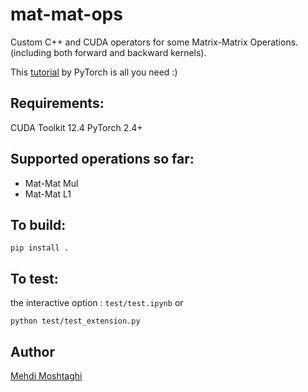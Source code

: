 # mat-mat-ops
Custom C++ and CUDA operators for some Matrix-Matrix Operations. (including both forward and backward kernels).

This [tutorial](https://pytorch.org/tutorials/advanced/cpp_custom_ops.html#setting-up-the-build-system) by PyTorch is all you need :)

## Requirements:
CUDA Toolkit 12.4
PyTorch 2.4+

## Supported operations so far:
- Mat-Mat Mul
- Mat-Mat L1

## To build:
```
pip install .
```

## To test:
the interactive option : `test/test.ipynb`
or
```
python test/test_extension.py
```

## Author

[Mehdi Moshtaghi](https://github.com/MMoshtaghi)
